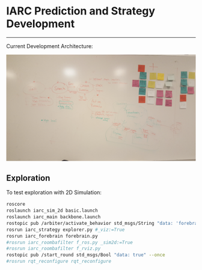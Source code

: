 # IARC Prediction and Strategy Development

---

Current Development Architecture:

![arch\_1](./figures/arch_1.jpg)

## Exploration

To test exploration with 2D Simulation:

```bash
roscore
roslaunch iarc_sim_2d basic.launch
roslaunch iarc_main backbone.launch
rostopic pub /arbiter/activate_behavior std_msgs/String "data: 'forebrain'" --once
rosrun iarc_strategy explorer.py #_viz:=True
rosrun iarc_forebrain forebrain.py
#rosrun iarc_roombafilter f_ros.py _sim2d:=True
#rosrun iarc_roombafilter f_rviz.py
rostopic pub /start_round std_msgs/Bool "data: true" --once
#rosrun rqt_reconfigure rqt_reconfigure
```
